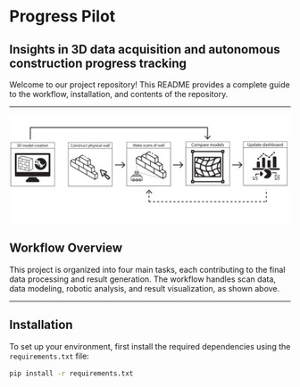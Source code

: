 # Progress Pilot
## Insights in 3D data acquisition and autonomous construction progress tracking

Welcome to our project repository! This README provides a complete guide to the workflow, installation, and contents of the repository. 

---

![Workflow Overview](img/maintask.png)

## Workflow Overview

This project is organized into four main tasks, each contributing to the final data processing and result generation. The workflow handles scan data, data modeling, robotic analysis, and result visualization, as shown above.

---


## Installation 

To set up your environment, first install the required dependencies using the `requirements.txt` file:

```bash
pip install -r requirements.txt


